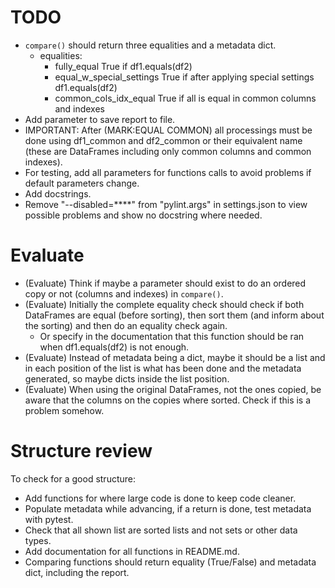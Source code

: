 # TODO
- `compare()` should return three equalities and a metadata dict.
    - equalities:
        - fully_equal True if df1.equals(df2)
        - equal_w_special_settings True if after applying special settings df1.equals(df2)
        - common_cols_idx_equal True if all is equal in common columns and indexes
- Add parameter to save report to file.
- IMPORTANT: After (MARK:EQUAL COMMON) all processings must be done using df1_common and df2_common or their equivalent name (these are DataFrames including only common columns and common indexes).
- For testing, add all parameters for functions calls to avoid problems if default parameters change.
- Add docstrings.
- Remove "--disabled=****" from "pylint.args" in settings.json to view possible problems and show no docstring where needed.

# Evaluate
- (Evaluate) Think if maybe a parameter should exist to do an ordered copy or not (columns and indexes) in `compare()`.
- (Evaluate) Initially the complete equality check should check if both DataFrames are equal (before sorting), then sort them (and inform about the sorting) and then do an equality check again.
    - Or specify in the documentation that this function should be ran when df1.equals(df2) is not enough.
- (Evaluate) Instead of metadata being a dict, maybe it should be a list and in each position of the list is what has been done and the metadata generated, so maybe dicts inside the list position.
- (Evaluate) When using the original DataFrames, not the ones copied, be aware that the columns on the copies where sorted. Check if this is a problem somehow.

# Structure review
To check for a good structure:
- Add functions for where large code is done to keep code cleaner.
- Populate metadata while advancing, if a return is done, test metadata with pytest.
- Check that all shown list are sorted lists and not sets or other data types.
- Add documentation for all functions in README.md.
- Comparing functions should return equality (True/False) and metadata dict, including the report.